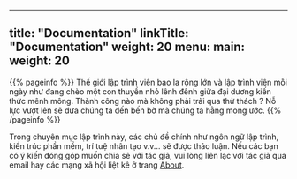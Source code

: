 
---
title: "Documentation"
linkTitle: "Documentation"
weight: 20
menu:
  main:
    weight: 20
---

{{% pageinfo %}}
Thế giới lập trình viên bao la rộng lớn và lập trình viên mỗi ngày như đang chèo một con thuyền nhỏ lênh đênh giữa đại dương kiến thức mênh mông. Thành công nào mà không phải trải qua thử thách ? Nỗ lực vượt lên sẽ đưa chúng ta đến bến bờ mà chúng ta hằng mong ước.
{{% /pageinfo %}}

Trong chuyên mục lập trình này, các chủ đề chính như ngôn ngữ lập trình, kiến trúc phần mềm, trí tuệ nhân tạo v.v... sẽ được thảo luận. Nếu các bạn có ý kiến đóng góp muốn chia sẻ với tác giả, vui lòng liên lạc với tác giả qua email hay các mạng xã hội liệt kê ở trang [About](/about/). 


<!-- This section is where the user documentation for your project lives - all the information your users need to understand and successfully use your project. 

For large documentation sets we recommend adding content under the headings in this section, though if some or all of them don’t apply to your project feel free to remove them or add your own. You can see an example of a smaller Docsy documentation site in the [Docsy User Guide](https://docsy.dev/docs/), which lives in the [Docsy theme repo](https://github.com/google/docsy/tree/master/userguide) if you'd like to copy its docs section. 

Other content such as marketing material, case studies, and community updates should live in the [About](/about/) and [Community](/community/) pages.

Find out how to use the Docsy theme in the [Docsy User Guide](https://docsy.dev/docs/). You can learn more about how to organize your documentation (and how we organized this site) in [Organizing Your Content](https://docsy.dev/docs/best-practices/organizing-content/). -->


